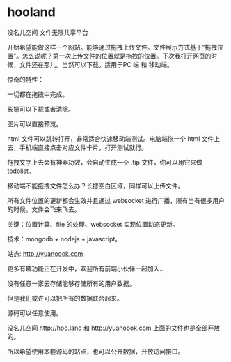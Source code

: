 # hooland
没名儿空间  文件无限共享平台

开始希望能做这样一个网站。能够通过拖拽上传文件。文件展示方式基于"拖拽位置"。怎么说呢？第一次上传文件的位置就是拖拽的位置。下次我打开网页的时候，文件还在那儿。当然可以下载。适用于PC 端 和 移动端。

惊奇的特性：

一切都在拖拽中完成。

长摁可以下载或者清除。

图片可以直接预览。

html 文件可以跳转打开，非常适合快速移动端测试。电脑端拖一个 html 文件上去，手机端直接点击对应文件卡片，打开测试就行。

拖拽文字上去会有神器功效，会自动生成一个 .tip 文件，你可以用它来做 todolist。

移动端不能拖拽文件怎么办？长摁空白区域，同样可以上传文件。

所有文件位置的更新都会生效并且通过 websocket 进行广播，所有当有很多用户的时候。文件会飞来飞去。


关键：位置计算、file 的处理、websocket 实现位置动态更新。

技术：mongodb + nodejs + javascript。

站点: http://yuanoook.com

更多有趣功能正在开发中，欢迎所有前端小伙伴一起加入...

没有任意一家云存储能够存储所有的用户数据。

但是我们或许可以把所有的数据联合起来。

源码可以任意使用。

没名儿空间 http://hoo.land 和 http://yuanoook.com 上面的文件也是全部开放的。

所以希望使用本套源码的站点，也可以公开数据，开放访问接口。
